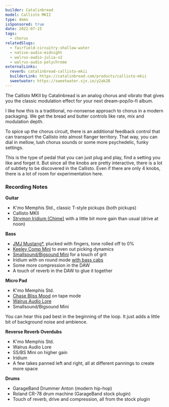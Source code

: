 ```yaml
---
builder: Catalinbread
model: Callisto MKII
type: demo
isSponsored: true
date: 2022-07-15
tags:
  - chorus
relatedSlugs:
  - fairfield-circuitry-shallow-water
  - native-audio-midnight
  - walrus-audio-julia-v2
  - walrus-audio-polychrome
externalLinks:
  reverb: catalinbread-callisto-mkii
  builderLink: https://catalinbread.com/products/callisto-mkii
  sweetwater: https://sweetwater.sjv.io/y2ak2B
---
```


The Callisto MKII by Catalinbread is an analog chorus and vibrato that gives you the classic modulation effect for your next dream-pop/lo-fi album.

I like how this is a traditional, no-nonsense approach to chorus in a modern packaging. We get the bread and butter controls like rate, mix and modulation depth.

To spice up the chorus circuit, there is an additional feedback control that can transport the Callisto into almost flanger territory. That way, you can dial in mellow, lush chorus sounds or some more psychedelic, funky settings.

This is the type of pedal that you can just plug and play, find a setting you like and forget it. But since all the knobs are pretty interactive, there is a lot of subtlety to be discovered in the Callisto. Even if there are only 4 knobs, there is a lot of room for experimentation here.

### Recording Notes

**Guitar**

- K'mo Memphis Std., classic T-style pickups (both pickups)
- Callisto MKII
- [Strymon Iridium (Chime)](/demos/strymon-iridium) with a little bit more gain than usual (drive at noon)

**Bass**

- [JMJ Mustang\*](https://sweetwater.sjv.io/R5A6bg), plucked with fingers, tone rolled off to 0%
- [Keeley Comp Mini](/demos/keeley-electronics-compressor-mini) to even out picking dynamics
- [Smallsound/Bigsound Mini](/demos/smallsound-bigsound-mini) for a touch of grit
- Iridium with on round mode [with bass cabs](/posts/strymon-iridium-bass-ownhammer-ir/)
- Some more compression in the DAW
- A touch of reverb in the DAW to glue it together

**Micro Pad**

- K'mo Memphis Std.
- [Chase Bliss Mood](/demos/chase-bliss-audio-mood) on tape mode
- [Walrus Audio Lore](/demos/walrus-audio-lore)
- Smallsound/Bigsound Mini

You can hear this pad best in the beginning of the loop. It just adds a little bit of background noise and ambience.

**Reverse Reverb Overdubs**

- K'mo Memphis Std.
- Walrus Audio Lore
- SS/BS Mini on higher gain
- Iridium
- A few takes panned left and right, all at different pannings to create more space

**Drums**

- GarageBand Drummer Anton (modern hip-hop)
- Roland CR-78 drum machine (GarageBand stock plugin)
- Touch of reverb, drive and compression, all from the stock plugin
